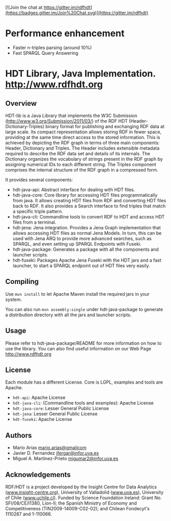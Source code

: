 [![Join the chat at https://gitter.im/rdfhdt](https://badges.gitter.im/Join%20Chat.svg)](https://gitter.im/rdfhdt)

# Performance enhancement

- Faster n-triples parsing (around 10%)
- Fast SPARQL Query Answering

# HDT Library, Java Implementation. http://www.rdfhdt.org

## Overview

HDT-lib is a Java Library that implements the W3C Submission (http://www.w3.org/Submission/2011/03/) of the RDF HDT (Header-Dictionary-Triples) binary format for publishing and exchanging RDF data at large scale. Its compact representation allows storing RDF in fewer space, providing at the same time direct access to the stored information. This is achieved by depicting the RDF graph in terms of three main components: Header, Dictionary and Triples. The Header includes extensible metadata required to describe the RDF data set and details of its internals. The Dictionary organizes the vocabulary of strings present in the RDF graph by assigning numerical IDs to each different string. The Triples component comprises the internal structure of the RDF graph in a compressed form.

It provides several components:
- hdt-java-api: Abstract interface for dealing with HDT files.
- hdt-java-core: Core library for accessing HDT files programmatically from java. It allows creating HDT files from RDF and converting HDT files back to RDF. It also provides a Search interface to find triples that match a specific triple pattern.
- hdt-java-cli: Commandline tools to convert RDF to HDT and access HDT files from a terminal.
- hdt-jena: Jena integration. Provides a Jena Graph implementation that allows accessing HDT files as normal Jena Models. In turn, this can be used with Jena ARQ to provide more advanced searches, such as SPARQL, and even setting up SPARQL Endpoints with Fuseki.
- hdt-java-package: Generates a package with all the components and launcher scripts.
- hdt-fuseki: Packages Apache Jena Fuseki with the HDT jars and a fast launcher, to start a SPARQL endpoint out of HDT files very easily.


## Compiling

Use `mvn install` to let Apache Maven install the required jars in your system.

You can also run `mvn assembly:single` under hdt-java-package to generate a distribution directory with all the jars and launcher scripts.


## Usage

Please refer to hdt-java-package/README for more information on how to use the library. You can also find useful information on our Web Page http://www.rdfhdt.org


## License

Each module has a different License. Core is LGPL, examples and tools are Apache.

* `hdt-api`: Apache License
* `hdt-java-cli`: (Commandline tools and examples): Apache License
* `hdt-java-core`: Lesser General Public License
* `hdt-jena`: Lesser General Public License
* `hdt-fuseki`: Apache License


## Authors

* Mario Arias <mario.arias@gmailcom>
* Javier D. Fernandez <jfergar@infor.uva.es>
* Miguel A. Martinez-Prieto <migumar2@infor.uva.es>


## Acknowledgements

RDF/HDT is a project developed by the Insight Centre for Data Analytics (www.insight-centre.org), University of Valladolid (www.uva.es), University of Chile (www.uchile.cl). Funded by Science Foundation Ireland: Grant No. SFI/08/CE/I1380, Lion-II; the Spanish Ministry of Economy and Competitiveness (TIN2009-14009-C02-02); and Chilean Fondecyt's 1110287 and 1-110066.
